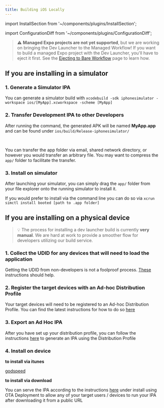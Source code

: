 ```yaml
---
title: Building iOS Locally
---
```


import InstallSection from '~/components/plugins/InstallSection';

import ConfigurationDiff from '~/components/plugins/ConfigurationDiff';

> ⚠️ **Managed Expo projects are not yet supported**, but we are working on bringing the Dev Launcher to the Managed Workflow! If you want to build a managed Expo project with the Dev Launcher, you'll have to eject it first. See the [Ejecting to Bare Workflow](../workflow/customizing.md) page to learn how.

## If you are installing in a simulator

### 1. Generate a Simulator IPA

You can generate a simulator build with `xcodebuild -sdk iphonesimulator -workspace ios/[MyApp].xcworkspace -scheme [MyApp]`

### 2. Transfer Development IPA to other Developers

After running the command, the generated APK will be named **MyApp.app** and can be found under `ios/build/Release-iphonesimulator/`

<br />

You can transfer the app folder via email, shared network directory, or however you would transfer an arbitrary file. You may want to compress the `app/` folder to facilitate the transfer.

### 3. Install on simulator

After launching your simulator, you can simply drag the `app/` folder from your file explorer onto the running simulator to install it.

If you would prefer to install via the command line you can do so via `xcrun simctl install booted [path to .app folder]`

## If you are installing on a physical device

> 💡 The process for installing a dev launcher build is currently **very manual**. We are hard at work to provide a smoother flow for developers utilizing our build service.

### 1. Collect the UDID for any devices that will need to load the application

Getting the UDID from non-developers is not a foolproof process. [These](https://help.apple.com/xcode/mac/current/#/dev93ef696c6?sub=devdfa32588f) instructions should help.

### 2. Register the target devices with an Ad-hoc Distribution Profile

Your target devices will need to be registered to an Ad-hoc Distribution Profile. You can find the latest instructions for how to do so [here](https://help.apple.com/developer-account/#/devebd34abb1)

### 3. Export an Ad Hoc IPA

After you have set up your distribution profile, you can follow the instructions [here](https://docs.testfairy.com/iOS_SDK/Exporting_Ad_Hoc_IPA.html) to generate an IPA using the Distribution Profile

### 4. Install on device

**to install via itunes**

[godspeed](https://developer.apple.com/forums/thread/86806)

**to install via download**

You can serve the IPA according to the instructions [here](https://docs.monaca.io/en/products_guide/monaca_ide/deploy/non_market_deploy/) under install using OTA Deployment to allow any of your target users / devices to run your IPA after downloading it from a public URL
